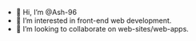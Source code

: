 - 👋 Hi, I’m @Ash-96
- 👀 I’m interested in front-end web development.
- 💞️ I’m looking to collaborate on web-sites/web-apps.

<!---
Ash-96/Ash-96 is a ✨ special ✨ repository because its `README.md` (this file) appears on your GitHub profile.
You can click the Preview link to take a look at your changes.
--->
